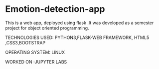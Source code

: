 # Emotion-detection-app
This is a web app, deployed using flask .It was developed as a semester project for object oriented programming.

TECHNOLOGIES USED: PYTHON3,FLASK-WEB FRAMEWORK, HTML5 ,CSS3,BOOTSTRAP


OPERATING SYSTEM: LINUX

WORKED ON :JUPYTER LABS
